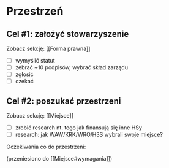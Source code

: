 
# Przestrzeń

## Cel #1: założyć stowarzyszenie

Zobacz sekcję: [[Forma prawna]]

- [ ] wymyślić statut
- [ ] zebrać ~10 podpisów, wybrać skład zarządu
- [ ] zgłosić
- [ ] czekać

## Cel #2: poszukać przestrzeni

Zobacz sekcję: [[Miejsce]]

- [ ] zrobić research nt. tego jak finansują się inne HSy
- [ ] research: jak WAW/KRK/WRO/H3S wybrali swoje miejsce?

Oczekiwania co do przestrzeni:

(przeniesiono do [[Miejsce#wymagania]])